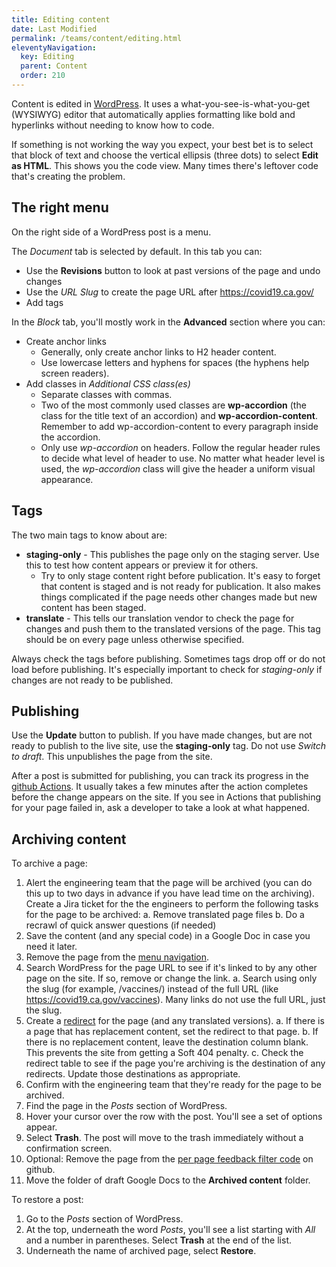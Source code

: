 ```yaml
---
title: Editing content
date: Last Modified 
permalink: /teams/content/editing.html
eleventyNavigation:
  key: Editing
  parent: Content
  order: 210
---
```


Content is edited in [WordPress](https://as-go-covid19-d-001.azurewebsites.net/wp-login.php). It uses a what-you-see-is-what-you-get (WYSIWYG) editor that automatically applies formatting like bold and hyperlinks without needing to know how to code.

If something is not working the way you expect, your best bet is to select that block of text and choose the vertical ellipsis (three dots) to select **Edit as HTML**. This shows you the code view. Many times there's leftover code that's creating the problem.

## The right menu

On the right side of a WordPress post is a menu.

The _Document_ tab is selected by default. In this tab you can:

* Use the **Revisions** button to look at past versions of the page and undo changes
* Use the _URL Slug_ to create the page URL after https://covid19.ca.gov/
* Add tags

In the _Block_ tab, you'll mostly work in the **Advanced** section where you can:

* Create anchor links
  * Generally, only create anchor links to H2 header content.
  * Use lowercase letters and hyphens for spaces (the hyphens help screen readers).
* Add classes in _Additional CSS class(es)_
  * Separate classes with commas.
  * Two of the most commonly used classes are **wp-accordion** (the class for the title text of an accordion) and **wp-accordion-content**. Remember to add wp-accordion-content to every paragraph inside the accordion.
  * Only use _wp-accordion_ on headers. Follow the regular header rules to decide what level of header to use. No matter what header level is used, the _wp-accordion_ class will give the header a uniform visual appearance.

## Tags

The two main tags to know about are:

* **staging-only** - This publishes the page only on the staging server. Use this to test how content appears or preview it for others.
  * Try to only stage content right before publication. It's easy to forget that content is staged and is not ready for publication. It also makes things complicated if the page needs other changes made but new content has been staged.
* **translate** - This tells our translation vendor to check the page for changes and push them to the translated versions of the page. This tag should be on every page unless otherwise specified.

Always check the tags before publishing. Sometimes tags drop off or do not load before publishing. It's especially important to check for _staging-only_ if changes are not ready to be published.

## Publishing

Use the **Update** button to publish. If you have made changes, but are not ready to publish to the live site, use the **staging-only** tag. Do not use _Switch to draft_. This unpublishes the page from the site.

After a post is submitted for publishing, you can track its progress in the [github Actions](https://github.com/cagov/covid19/actions). It usually takes a few minutes after the action completes before the change appears on the site. If you see in Actions that publishing for your page failed in, ask a developer to take a look at what happened.

## Archiving content

To archive a page:

1. Alert the engineering team that the page will be archived (you can do this up to two days in advance if you have lead time on the archiving). Create a Jira ticket for the the engineers to perform the following tasks for the page to be archived:
  a. Remove translated page files
  b. Do a recrawl of quick answer questions (if needed)
2. Save the content (and any special code) in a Google Doc in case you need it later.
3. Remove the page from the [menu navigation](https://as-go-covid19-d-001.azurewebsites.net/wp-admin/post.php?post=7484&action=edit).
4. Search WordPress for the page URL to see if it's linked to by any other page on the site. If so, remove or change the link.
  a. Search using only the slug (for example, /vaccines/) instead of the full URL (like https://covid19.ca.gov/vaccines). Many links do not use the full URL, just the slug.
5. Create a [redirect](https://cagov.github.io/covid19.ca.gov-site-eng-playbook/teams/content/redirects.html) for the page (and any translated versions).
  a. If there is a page that has replacement content, set the redirect to that page.
  b. If there is no replacement content, leave the destination column blank. This prevents the site from getting a Soft 404 penalty.
  c. Check the redirect table to see if the page you're archiving is the destination of any redirects. Update those destinations as appropriate.
6. Confirm with the engineering team that they're ready for the page to be archived.
7. Find the page in the _Posts_ section of WordPress.
8. Hover your cursor over the row with the post. You'll see a set of options appear.
9. Select **Trash**. The post will move to the trash immediately without a confirmation screen.
10. Optional: Remove the page from the [per page feedback filter code](https://github.com/cagov/comment-reports/blob/master/docs/index.html) on github.
11. Move the folder of draft Google Docs to the **Archived content** folder.

To restore a post:

1. Go to the _Posts_ section of WordPress.
2. At the top, underneath the word _Posts_, you'll see a list starting with _All_ and a number in parentheses. Select **Trash** at the end of the list.
3. Underneath the name of archived page, select **Restore**.
